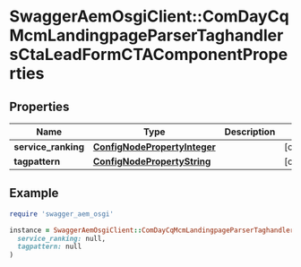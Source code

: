 # SwaggerAemOsgiClient::ComDayCqMcmLandingpageParserTaghandlersCtaLeadFormCTAComponentProperties

## Properties

| Name | Type | Description | Notes |
| ---- | ---- | ----------- | ----- |
| **service_ranking** | [**ConfigNodePropertyInteger**](ConfigNodePropertyInteger.md) |  | [optional] |
| **tagpattern** | [**ConfigNodePropertyString**](ConfigNodePropertyString.md) |  | [optional] |

## Example

```ruby
require 'swagger_aem_osgi'

instance = SwaggerAemOsgiClient::ComDayCqMcmLandingpageParserTaghandlersCtaLeadFormCTAComponentProperties.new(
  service_ranking: null,
  tagpattern: null
)
```

